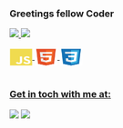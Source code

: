 ### Greetings fellow Coder

 <div>
   <a href="https://github.com/Lezanders">
      <img height="180em" src="https://github-readme-stats.vercel.app/api?username=lezanders&show_icons=true&theme=synthwave&include_all_commits=true&count_private=true"/>
     <img height="180em" src="https://github-readme-stats.vercel.app/api/top-langs/?username=Lezanders&layout=compact&langs_count=6&theme=synthwave"/>
</div>
    
<div style="display: inline_block"><br>
  <img align="center" alt="Js" height="30" width="40" src="https://raw.githubusercontent.com/devicons/devicon/master/icons/javascript/javascript-plain.svg">
  <img align="center" alt="HTML" height="30" width="40" src="https://raw.githubusercontent.com/devicons/devicon/master/icons/html5/html5-original.svg">
  <img align="center" alt="CSS" height="30" width="40" src="https://raw.githubusercontent.com/devicons/devicon/master/icons/css3/css3-original.svg">
</div>
 
<br>
 
### Get in toch with me at:
 
<div> 
  <a href = "mailto:aljfenixsat@gmail.com"><img src="https://img.shields.io/badge/-Gmail-%23333?style=for-the-badge&logo=gmail&logoColor=white" target="_blank"></a>
  <a href="https://www.linkedin.com/in/alessandro-jr-br007/" target="_blank"><img src="https://img.shields.io/badge/-LinkedIn-%230077B5?style=for-the-badge&logo=linkedin&logoColor=white" target="_blank"></a>
</div>

